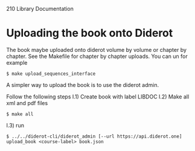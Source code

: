 210 Library Documentation

# Uploading the book onto Diderot
The book maybe uploaded onto diderot volume by volume or chapter by chapter.  See the Makefile for chapter by chapter uploads.  You can un for example

```
$ make upload_sequences_interface
```

A simpler way to upload the book is to use the diderot admin.

Follow the following steps
I.1) Create book with label LIBDOC
I.2) Make all xml and pdf files
```
$ make all
```
I.3) run 
```
$ ../../diderot-cli/diderot_admin [--url https://api.diderot.one]  upload_book <course-label> book.json
```


